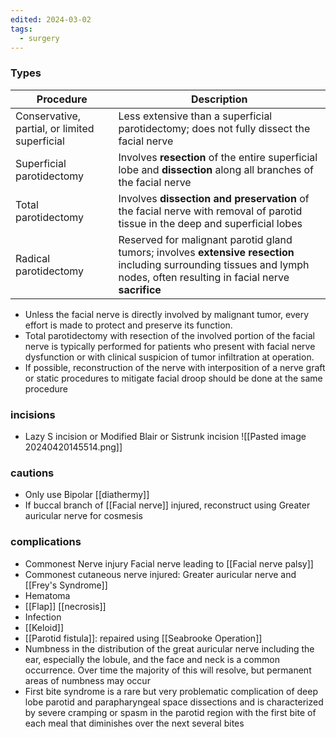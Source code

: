```yaml
---
edited: 2024-03-02
tags:
  - surgery
---
```

### Types
| Procedure                                     | Description                                                                                                                                                                |
| --------------------------------------------- | -------------------------------------------------------------------------------------------------------------------------------------------------------------------------- |
| Conservative, partial, or limited superficial | Less extensive than a superficial parotidectomy; does not fully dissect the facial nerve                                                                                   |
| Superficial parotidectomy                     | Involves **resection** of the entire superficial lobe and **dissection** along all branches of the facial nerve                                                            |
| Total parotidectomy                           | Involves **dissection and preservation** of the facial nerve with removal of parotid tissue in the deep and superficial lobes                                              |
| Radical parotidectomy                         | Reserved for malignant parotid gland tumors; involves **extensive resection** including surrounding tissues and lymph nodes, often resulting in facial nerve **sacrifice** |


- Unless the facial nerve is directly involved by malignant tumor, every effort is made to protect and preserve its function.
- Total parotidectomy with resection of the involved portion of the facial nerve is typically performed for patients who present with facial nerve dysfunction or with clinical suspicion of tumor infiltration at operation.
- If possible, reconstruction of the nerve with interposition of a nerve graft or static procedures to mitigate facial droop should be done at the same procedure
### incisions 
- Lazy S incision or Modified Blair or Sistrunk incision
![[Pasted image 20240420145514.png]]
### cautions 
- Only use Bipolar [[diathermy]]
- If buccal branch of [[Facial nerve]] injured, reconstruct using Greater auricular nerve for cosmesis 

### complications
- Commonest Nerve injury Facial nerve leading to [[Facial nerve palsy]] 
- Commonest cutaneous nerve injured: Greater auricular nerve and [[Frey's Syndrome]]
- Hematoma 
- [[Flap]] [[necrosis]]
- Infection
- [[Keloid]] 
- [[Parotid fistula]]: repaired using [[Seabrooke Operation]] 
- Numbness in the distribution of the great auricular nerve including the ear, especially the lobule, and the face and neck is a common occurrence. Over time the majority of this will resolve, but permanent areas of numbness may occur
- First bite syndrome is a rare but very problematic complication of deep lobe parotid and parapharyngeal space dissections and is characterized by severe cramping or spasm in the parotid region with the first bite of each meal that diminishes over the next several bites

